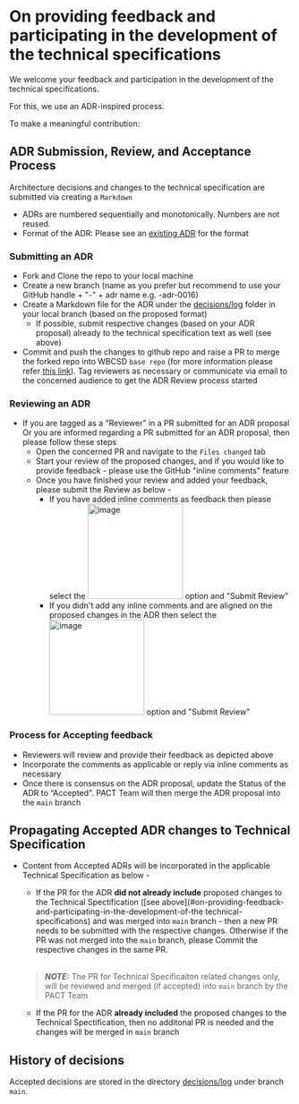 # On providing feedback and participating in the development of the technical specifications

We welcome your feedback and participation in the development of the technical specifications.

For this, we use an ADR-inspired process.

To make a meaningful contribution:

## ADR Submission, Review, and Acceptance Process
Architecture decisions and changes to the technical specification are submitted via creating a ``Markdown``

- ADRs are numbered sequentially and monotonically. Numbers are not reused.
- Format of the ADR: Please see an [existing ADR](https://github.com/wbcsd/data-exchange-protocol/blob/adr-0021-auth-conformance-issues/decisions/log/0015-pagination.md) for the format

### Submitting an ADR

- Fork and Clone the repo to your local machine
- Create a new branch (name as you prefer but recommend to use your GitHub handle + "-" + adr name e.g. <githubhandle>-adr-0016)
- Create a Markdown file for the ADR under the [decisions/log](decisions/log/) folder in your local branch (based on the proposed format)
    -  If possible, submit respective changes (based on your ADR proposal) already to the technical specification text as well (see above)
- Commit and push the changes to github repo and raise a PR to merge the forked repo into WBCSD `base repo` (for more information please refer [this link](https://docs.github.com/en/pull-requests/collaborating-with-pull-requests/proposing-changes-to-your-work-with-pull-requests/creating-a-pull-request-from-a-fork)). Tag reviewers as necessary or communicate via email to the concerned audience to get the ADR Review process started

### Reviewing an ADR

- If you are tagged as a "Reviewer" in a PR submitted for an ADR proposal Or you are informed regarding a PR submitted for an ADR proposal, then please follow these steps
    - Open the concerned PR and navigate to the `Files changed` tab
    - Start your review of the proposed changes, and if you would like to provide feedback  - please use the GitHub "inline comments" feature
    - Once you have finished your review and added your feedback, please submit the Review as below -
        - If you have added inline comments as feedback then please select the   <img width="170" alt="image" src="https://github.com/wbcsd/data-exchange-protocol/assets/1404233/56a56487-ae01-46b1-9d63-dd8dd358afea"> option and "Submit Review"
        - If you didn't add any inline comments and are aligned on the proposed changes in the ADR then select the   <img width="170" alt="image" src="https://github.com/wbcsd/data-exchange-protocol/assets/1404233/631fb928-b960-40d2-b0b5-4e81dce8ad0b"> option and "Submit Review"

 ### Process for Accepting feedback

- Reviewers will review and provide their feedback as depicted above
- Incorporate the comments as applicable or reply via inline comments as necessary
- Once there is consensus on the ADR proposal, update the Status of the ADR to “Accepted". PACT Team will then merge the ADR proposal into the `main` branch

## Propagating Accepted ADR changes to Technical Specification
- Content from Accepted ADRs will be incorporated in the applicable Technical Specification as below -
    - If the PR for the ADR **did not already include** proposed changes to the Technical Spectification ([see above](#on-providing-feedback-and-participating-in-the-development-of-the technical-specifications) and was merged into `main` branch -  then a new PR needs to be submitted with the respective changes. Otherwise if the PR was not merged into the `main` branch, please Commit the respective changes in the same PR. <br/><br/>
    > **_NOTE:_** The PR for Technical Specificaiton related changes only, will be reviewed and merged (if accepted) into `main` branch by the PACT Team

    - If the PR for the ADR **already included** the proposed changes to the Technical Spectification, then no additonal PR is needed and the changes will be merged in `main` branch



## History of decisions

Accepted decisions are stored in the directory [decisions/log](decisions/log/) under branch `main`.
